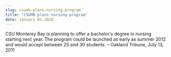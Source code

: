 ```yaml
---
slug: csumb-plans-nursing-program
title: "CSUMB plans nursing program"
date: January 01 2020
---
```


<p>CSU Monterey Bay is planning to offer a bachelor's degree in nursing starting next year. The program could be launched as early as summer 2012 and would accept between 25 and 30 students. – Oakland Tribune, July 13, 2011
</p>
